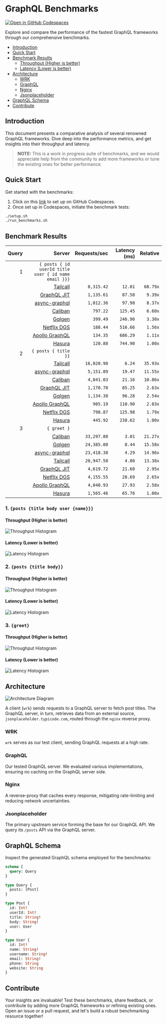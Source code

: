 # GraphQL Benchmarks <!-- omit from toc -->

[![Open in GitHub Codespaces](https://github.com/codespaces/badge.svg)](https://codespaces.new/tailcallhq/graphql-benchmarks)

Explore and compare the performance of the fastest GraphQL frameworks through our comprehensive benchmarks.

- [Introduction](#introduction)
- [Quick Start](#quick-start)
- [Benchmark Results](#benchmark-results)
  - [Throughput (Higher is better)](#throughput-higher-is-better)
  - [Latency (Lower is better)](#latency-lower-is-better)
- [Architecture](#architecture)
  - [WRK](#wrk)
  - [GraphQL](#graphql)
  - [Nginx](#nginx)
  - [Jsonplaceholder](#jsonplaceholder)
- [GraphQL Schema](#graphql-schema)
- [Contribute](#contribute)

[Tailcall]: https://github.com/tailcallhq/tailcall
[Gqlgen]: https://github.com/99designs/gqlgen
[Apollo GraphQL]: https://github.com/apollographql/apollo-server
[Netflix DGS]: https://github.com/netflix/dgs-framework
[Caliban]: https://github.com/ghostdogpr/caliban
[async-graphql]: https://github.com/async-graphql/async-graphql
[Hasura]: https://github.com/hasura/graphql-engine
[GraphQL JIT]: https://github.com/zalando-incubator/graphql-jit

## Introduction

This document presents a comparative analysis of several renowned GraphQL frameworks. Dive deep into the performance metrics, and get insights into their throughput and latency.

> **NOTE:** This is a work in progress suite of benchmarks, and we would appreciate help from the community to add more frameworks or tune the existing ones for better performance.

## Quick Start

Get started with the benchmarks:

1. Click on this [link](https://codespaces.new/tailcallhq/graphql-benchmarks) to set up on GitHub Codespaces.
2. Once set up in Codespaces, initiate the benchmark tests:

```bash
./setup.sh
./run_benchmarks.sh
```

## Benchmark Results

<!-- PERFORMANCE_RESULTS_START -->

| Query | Server | Requests/sec | Latency (ms) | Relative |
|-------:|--------:|--------------:|--------------:|---------:|
| 1 | `{ posts { id userId title user { id name email }}}` |
|| [Tailcall] | `8,315.42` | `12.01` | `68.79x` |
|| [GraphQL JIT] | `1,135.61` | `87.58` | `9.39x` |
|| [async-graphql] | `1,012.36` | `97.98` | `8.37x` |
|| [Caliban] | `797.22` | `125.45` | `6.60x` |
|| [Gqlgen] | `399.49` | `246.90` | `3.30x` |
|| [Netflix DGS] | `188.44` | `516.66` | `1.56x` |
|| [Apollo GraphQL] | `134.35` | `686.29` | `1.11x` |
|| [Hasura] | `120.88` | `744.90` | `1.00x` |
| 2 | `{ posts { title }}` |
|| [Tailcall] | `16,020.90` | `6.24` | `35.93x` |
|| [async-graphql] | `5,151.89` | `19.47` | `11.55x` |
|| [Caliban] | `4,841.03` | `21.16` | `10.86x` |
|| [GraphQL JIT] | `1,170.70` | `85.25` | `2.63x` |
|| [Gqlgen] | `1,134.38` | `96.28` | `2.54x` |
|| [Apollo GraphQL] | `905.19` | `110.90` | `2.03x` |
|| [Netflix DGS] | `798.87` | `125.98` | `1.79x` |
|| [Hasura] | `445.92` | `238.62` | `1.00x` |
| 3 | `{ greet }` |
|| [Caliban] | `33,297.80` | `3.01` | `21.27x` |
|| [Gqlgen] | `24,385.00` | `8.44` | `15.58x` |
|| [async-graphql] | `23,418.30` | `4.29` | `14.96x` |
|| [Tailcall] | `20,947.50` | `4.80` | `13.38x` |
|| [GraphQL JIT] | `4,619.72` | `21.60` | `2.95x` |
|| [Netflix DGS] | `4,155.55` | `28.69` | `2.65x` |
|| [Apollo GraphQL] | `4,040.93` | `27.93` | `2.58x` |
|| [Hasura] | `1,565.46` | `65.76` | `1.00x` |

<!-- PERFORMANCE_RESULTS_END -->



### 1. `{posts {title body user {name}}}`
#### Throughput (Higher is better)

![Throughput Histogram](assets/req_sec_histogram1.png)

#### Latency (Lower is better)

![Latency Histogram](assets/latency_histogram1.png)

### 2. `{posts {title body}}`
#### Throughput (Higher is better)

![Throughput Histogram](assets/req_sec_histogram2.png)

#### Latency (Lower is better)

![Latency Histogram](assets/latency_histogram2.png)

### 3. `{greet}`
#### Throughput (Higher is better)

![Throughput Histogram](assets/req_sec_histogram3.png)

#### Latency (Lower is better)

![Latency Histogram](assets/latency_histogram3.png)

## Architecture

![Architecture Diagram](assets/architecture.png)

A client (`wrk`) sends requests to a GraphQL server to fetch post titles. The GraphQL server, in turn, retrieves data from an external source, `jsonplaceholder.typicode.com`, routed through the `nginx` reverse proxy.

### WRK

`wrk` serves as our test client, sending GraphQL requests at a high rate.

### GraphQL

Our tested GraphQL server. We evaluated various implementations, ensuring no caching on the GraphQL server side.

### Nginx

A reverse-proxy that caches every response, mitigating rate-limiting and reducing network uncertainties.

### Jsonplaceholder

The primary upstream service forming the base for our GraphQL API. We query its `/posts` API via the GraphQL server.

## GraphQL Schema

Inspect the generated GraphQL schema employed for the benchmarks:

```graphql
schema {
  query: Query
}

type Query {
  posts: [Post]
}

type Post {
  id: Int!
  userId: Int!
  title: String!
  body: String!
  user: User
}

type User {
  id: Int!
  name: String!
  username: String!
  email: String!
  phone: String
  website: String
}
```

## Contribute

Your insights are invaluable! Test these benchmarks, share feedback, or contribute by adding more GraphQL frameworks or refining existing ones. Open an issue or a pull request, and let's build a robust benchmarking resource together!
